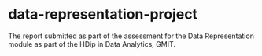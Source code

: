 # data-representation-project
The report submitted as part of the assessment for the Data Representation module as part of the HDip in Data Analytics, GMIT.